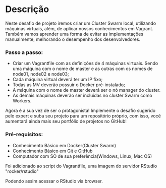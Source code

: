 <html>
<h1>Descrição</h1>
<p>
  Neste desafio de projeto iremos criar um Cluster Swarm local, utilizando máquinas virtuais, além, de aplicar nossos conhecimentos em Vagrant. Também vamos aprender uma forma de evitar as implementações manualmente, melhorando o desempenho dos desenvolvedores.
</p>
<h3>
  Passo a passo:
</h3>  
<ul>
  <li>Criar um Vagrantfile com as definições de 4 máquinas virtuais. Sendo uma máquina com o nome de master e as outras com os nomes de node01, node02 e node03;</li>
  <li> Cada máquina virtual deverá ter um IP fixo;</li>
  <li>Todas as MV deverão possuir o Docker pré-instalado;</li>
  <li>A máquina com o nome de master deverá ser o nó manager do cluster.</li>
  <li>As demais máquinas deverão ser incluídas no cluster Swarm como Workers.</li>
</ul>
<p>Agora é a sua vez de ser o protagonista! Implemente o desafio sugerido pelo expert e suba seu projeto para um repositório próprio, com isso, você aumentará ainda mais seu portfólio de projetos no GitHub!</p>
  
<h3>Pré-requisitos:</h3>
<ul>
<li>Conhecimento Básico em Docker(Cluster Swarm)</li>
<li>Conhecimento Básico em Git e GitHub</li>
<li>Computador com SO de sua preferência(Windows, Linux, Mac OS)</li>
</ul>
</html>
<p>Foi adicionado ao script do Vagrantfile, uma imagem do servidor RStudio "rocker/rstudio"</p>
<p>Podendo assim acessar o RStudio via browser.</p>
